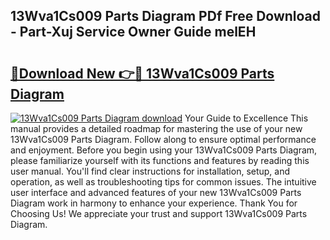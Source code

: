 ## 13Wva1Cs009 Parts Diagram PDf Free Download - Part-Xuj Service Owner Guide melEH

# <h2><a href="http://dftlr9.blite.top/?on=13Wva1Cs009+Parts+Diagram">🔗Download New 👉🔴 13Wva1Cs009 Parts Diagram</a></h2>

[![13Wva1Cs009 Parts Diagram download](https://i.imgur.com/lujVjoI.png)](http://dftlr9.blite.top/?on=13Wva1Cs009+Parts+Diagram)
Your Guide to Excellence This manual provides a detailed roadmap for mastering the use of your new 13Wva1Cs009 Parts Diagram. Follow along to ensure optimal performance and enjoyment. Before you begin using your 13Wva1Cs009 Parts Diagram, please familiarize yourself with its functions and features by reading this user manual. You'll find clear instructions for installation, setup, and operation, as well as troubleshooting tips for common issues. The intuitive user interface and advanced features of your new 13Wva1Cs009 Parts Diagram work in harmony to enhance your experience. Thank You for Choosing Us! We appreciate your trust and support 13Wva1Cs009 Parts Diagram.
